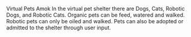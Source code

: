 Virtual Pets Amok
In the virtual pet shelter there are Dogs, Cats, Robotic Dogs, and Robotic Cats. 
Organic pets can be feed, watered and walked. Robotic pets can only be oiled and walked.
Pets can also be adopted or admitted to the shelter through user input. 
